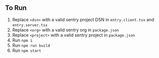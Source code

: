 ## To Run

1. Replace `<dsn>` with a valid sentry project DSN in `entry.client.tsx` and `entry.server.tsx`
1. Replace `<org>` with a valid sentry org in `package.json`
1. Replace `<project>` with a valid sentry project in `package.json`
1. Run `npm i`
1. Run `npm run build`
1. Run `npm start`
